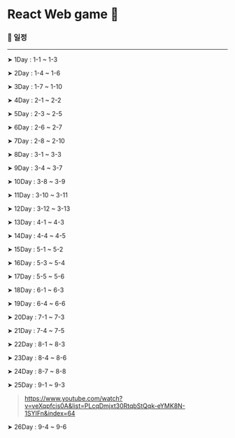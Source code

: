 # React Web game &#128214;

### &#128198; 일정

---

&#10148; 1Day : 1-1 ~ 1-3

&#10148; 2Day : 1-4 ~ 1-6

&#10148; 3Day : 1-7 ~ 1-10

&#10148; 4Day : 2-1 ~ 2-2

&#10148; 5Day : 2-3 ~ 2-5

&#10148; 6Day : 2-6 ~ 2-7

&#10148; 7Day : 2-8 ~ 2-10

&#10148; 8Day : 3-1 ~ 3-3

&#10148; 9Day : 3-4 ~ 3-7

&#10148; 10Day : 3-8 ~ 3-9

&#10148; 11Day : 3-10 ~ 3-11

&#10148; 12Day : 3-12 ~ 3-13

&#10148; 13Day : 4-1 ~ 4-3

&#10148; 14Day : 4-4 ~ 4-5

&#10148; 15Day : 5-1 ~ 5-2

&#10148; 16Day : 5-3 ~ 5-4

&#10148; 17Day : 5-5 ~ 5-6

&#10148; 18Day : 6-1 ~ 6-3

&#10148; 19Day : 6-4 ~ 6-6

&#10148; 20Day : 7-1 ~ 7-3

&#10148; 21Day : 7-4 ~ 7-5

&#10148; 22Day : 8-1 ~ 8-3

&#10148; 23Day : 8-4 ~ 8-6

&#10148; 24Day : 8-7 ~ 8-8

&#10148; 25Day : 9-1 ~ 9-3

> https://www.youtube.com/watch?v=veXqpfcis0A&list=PLcqDmjxt30RtqbStQqk-eYMK8N-1SYIFn&index=64

&#10148; 26Day : 9-4 ~ 9-6

